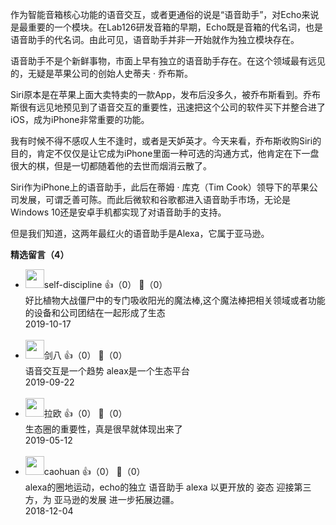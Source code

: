作为智能音箱核心功能的语音交互，或者更通俗的说是“语音助手”，对Echo来说是最重要的一个模块。在Lab126研发音箱的早期，Echo既是音箱的代名词，也是语音助手的代名词。由此可见，语音助手并非一开始就作为独立模块存在。

语音助手不是个新鲜事物，市面上早有独立的语音助手存在。在这个领域最有远见的，无疑是苹果公司的创始人史蒂夫 · 乔布斯。

Siri原本是在苹果上面大卖特卖的一款App，发布后没多久，被乔布斯看到。乔布斯很有远见地预见到了语音交互的重要性，迅速把这个公司的软件买下并整合进了iOS，成为iPhone非常重要的功能。

我有时候不得不感叹人生不逢时，或者是天妒英才。今天来看，乔布斯收购Siri的目的，肯定不仅仅是让它成为iPhone里面一种可选的沟通方式，他肯定在下一盘很大的棋，但是一切都随着他的去世而烟消云散了。

Siri作为iPhone上的语音助手，此后在蒂姆 · 库克（Tim Cook）领导下的苹果公司发展，可谓乏善可陈。而此后微软和谷歌都进入语音助手市场，无论是Windows 10还是安卓手机都实现了对语音助手的支持。

但是我们知道，这两年最红火的语音助手是Alexa，它属于亚马逊。
<div><strong>精选留言（4）</strong></div><ul>
<li><img src="https://static001.geekbang.org/account/avatar/00/0f/a1/c9/501a1d02.jpg" width="30px"><span>self-discipline</span> 👍（0） 💬（0）<div>好比植物大战僵尸中的专门吸收阳光的魔法棒,这个魔法棒把相关领域或者功能的设备和公司团结在一起形成了生态</div>2019-10-17</li><br/><li><img src="https://static001.geekbang.org/account/avatar/00/13/cc/de/e28c01e1.jpg" width="30px"><span>剑八</span> 👍（0） 💬（0）<div>语音交互是一个趋势
aleax是一个生态平台</div>2019-09-22</li><br/><li><img src="https://static001.geekbang.org/account/avatar/00/12/69/4d/81c44f45.jpg" width="30px"><span>拉欧</span> 👍（0） 💬（0）<div>生态圈的重要性，真是很早就体现出来了</div>2019-05-12</li><br/><li><img src="https://static001.geekbang.org/account/avatar/00/13/2b/ec/af6d0b10.jpg" width="30px"><span>caohuan</span> 👍（0） 💬（0）<div>alexa的圈地运动，echo的独立 语音助手 alexa 以更开放的 姿态 迎接第三方，为 亚马逊的发展 进一步拓展边疆。</div>2018-12-04</li><br/>
</ul>